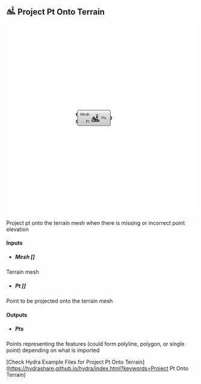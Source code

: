 ## ![](../../images/icons/Project_Pt_Onto_Terrain.png) Project Pt Onto Terrain

![](../../images/components/Project_Pt_Onto_Terrain.png)

Project pt onto the terrain mesh when there is missing or incorrect point elevation

#### Inputs
* ##### Mesh []
Terrain mesh
* ##### Pt []
Point to be projected onto the terrain mesh

#### Outputs
* ##### Pts
Points representing the features (could form polyline, polygon, or single point) depending on what is imported


[Check Hydra Example Files for Project Pt Onto Terrain](https://hydrashare.github.io/hydra/index.html?keywords=Project Pt Onto Terrain)